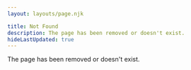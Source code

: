 ```yaml
---
layout: layouts/page.njk

title: Not Found
description: The page has been removed or doesn't exist.
hideLastUpdated: true
---
```


The page has been removed or doesn't exist.
